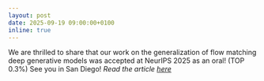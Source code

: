 ```yaml
---
layout: post
date: 2025-09-19 09:00:00+0100
inline: true
---
```


We are thrilled to share that our work on the generalization of flow matching deep generative models was accepted at NeurIPS 2025 as an oral! (TOP 0.3%) See you in San Diego! <em> Read the article <a href="https://arxiv.org/pdf/2506.03719"> here</a>
